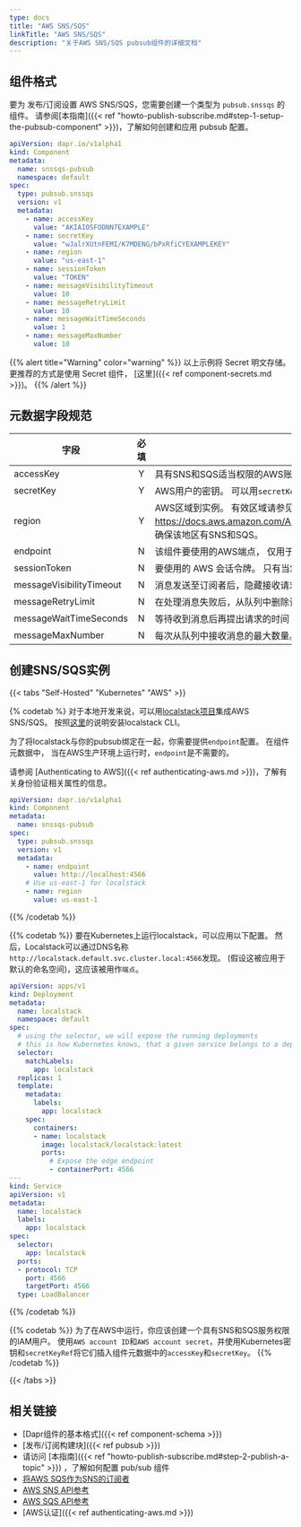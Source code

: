 ```yaml
---
type: docs
title: "AWS SNS/SQS"
linkTitle: "AWS SNS/SQS"
description: "关于AWS SNS/SQS pubsub组件的详细文档"
---
```


## 组件格式
要为 发布/订阅设置 AWS SNS/SQS，您需要创建一个类型为 `pubsub.snssqs` 的组件。 请参阅[本指南]({{< ref "howto-publish-subscribe.md#step-1-setup-the-pubsub-component" >}})，了解如何创建和应用 pubsub 配置。

```yaml
apiVersion: dapr.io/v1alpha1
kind: Component
metadata:
  name: snssqs-pubsub
  namespace: default
spec:
  type: pubsub.snssqs
  version: v1
  metadata:
    - name: accessKey
      value: "AKIAIOSFODNN7EXAMPLE"
    - name: secretKey
      value: "wJalrXUtnFEMI/K7MDENG/bPxRfiCYEXAMPLEKEY"
    - name: region
      value: "us-east-1"
    - name: sessionToken
      value: "TOKEN"
    - name: messageVisibilityTimeout
      value: 10
    - name: messageRetryLimit
      value: 10      
    - name: messageWaitTimeSeconds
      value: 1
    - name: messageMaxNumber
      value: 10 
```

{{% alert title="Warning" color="warning" %}}
以上示例将 Secret 明文存储。 更推荐的方式是使用 Secret 组件， [这里]({{< ref component-secrets.md >}})。
{{% /alert %}}

## 元数据字段规范

| 字段                       | 必填 | 详情                                                                                                                                    | 示例                                           |
| ------------------------ |:--:| ------------------------------------------------------------------------------------------------------------------------------------- | -------------------------------------------- |
| accessKey                | Y  | 具有SNS和SQS适当权限的AWS账户的ID。 可以用`secretKeyRef`来引用密钥。                                                                                       | `"AKIAIOSFODNN7EXAMPLE"`                     |
| secretKey                | Y  | AWS用户的密钥。 可以用`secretKeyRef`来引用密钥。                                                                                                     | `"wJalrXUtnFEMI/K7MDENG/bPxRfiCYEXAMPLEKEY"` |
| region                   | Y  | AWS区域到实例。 有效区域请参见本页面：https://docs.aws.amazon.com/AmazonRDS/latest/UserGuide/Concepts.RegionsAndAvailabilityZones.html。 确保该地区有SNS和SQS。 | `"us-east-1"`                                |
| endpoint                 | N  | 该组件要使用的AWS端点， 仅用于本地开发。 当对生产环境的AWS，`endpoint`是不需要的。                                                                                    | `"http://localhost:4566"`                    |
| sessionToken             | N  | 要使用的 AWS 会话令牌。  只有当您使用临时安全凭证时才需要会话令牌。                                                                                                 | `"TOKEN"`                                    |
| messageVisibilityTimeout | N  | 消息发送至订阅者后，隐藏接收请求的时间，以秒为单位。 默认值：`10`                                                                                                   | `10`                                         |
| messageRetryLimit        | N  | 在处理消息失败后，从队列中删除该消息之前，重新发送消息的次数。 Default: `10`                                                                                         | `10`                                         |
| messageWaitTimeSeconds   | N  | 等待收到消息后再提出请求的时间 默认值：`1`                                                                                                               | `1`                                          |
| messageMaxNumber         | N  | 每次从队列中接收消息的最大数量。 默认值：`10`，最大值：`10`                                                                                                    | `10`                                         |

## 创建SNS/SQS实例

{{< tabs "Self-Hosted" "Kubernetes" "AWS" >}}

{% codetab %}
对于本地开发来说，可以用[localstack项目](https://github.com/localstack/localstack)集成AWS SNS/SQS。 按照[这里](https://github.com/localstack/localstack#installing)的说明安装localstack CLI。

为了将localstack与你的pubsub绑定在一起，你需要提供`endpoint`配置。 在组件元数据中， 当在AWS生产环境上运行时，`endpoint`是不需要的。

请参阅 [Authenticating to AWS]({{< ref authenticating-aws.md >}})，了解有关身份验证相关属性的信息。

```yaml
apiVersion: dapr.io/v1alpha1
kind: Component
metadata:
  name: snssqs-pubsub
spec:
  type: pubsub.snssqs
  version: v1
  metadata:
    - name: endpoint
      value: http://localhost:4566
    # Use us-east-1 for localstack
    - name: region
      value: us-east-1
```
{{% /codetab %}}

{{% codetab %}}
要在Kubernetes上运行localstack，可以应用以下配置。 然后，Localstack可以通过DNS名称`http://localstack.default.svc.cluster.local:4566`发现。 (假设这被应用于默认的命名空间)，这应该被用作`端点`。
```yaml
apiVersion: apps/v1
kind: Deployment
metadata:
  name: localstack
  namespace: default
spec:
  # using the selector, we will expose the running deployments
  # this is how Kubernetes knows, that a given service belongs to a deployment
  selector:
    matchLabels:
      app: localstack
  replicas: 1
  template:
    metadata:
      labels:
        app: localstack
    spec:
      containers:
      - name: localstack
        image: localstack/localstack:latest
        ports:
          # Expose the edge endpoint
          - containerPort: 4566
---
kind: Service
apiVersion: v1
metadata:
  name: localstack
  labels:
    app: localstack
spec:
  selector:
    app: localstack
  ports:
  - protocol: TCP
    port: 4566
    targetPort: 4566
  type: LoadBalancer

```
{{% /codetab %}}

{{% codetab %}}
为了在AWS中运行，你应该创建一个具有SNS和SQS服务权限的IAM用户。 使用`AWS account ID`和`AWS account secret`，并使用Kubernetes密钥和`secretKeyRef`将它们插入组件元数据中的`accessKey`和`secretKey`。
{{% /codetab %}}

{{< /tabs >}}

## 相关链接
- [Dapr组件的基本格式]({{< ref component-schema >}})
- [发布/订阅构建块]({{< ref pubsub >}})
- 请访问 [本指南]({{< ref "howto-publish-subscribe.md#step-2-publish-a-topic" >}}) ，了解如何配置 pub/sub 组件
- [将AWS SQS作为SNS的订阅者](https://docs.aws.amazon.com/sns/latest/dg/sns-sqs-as-subscriber.html)
- [AWS SNS API参考](https://docs.aws.amazon.com/sns/latest/api/Welcome.html)
- [AWS SQS API参考](https://docs.aws.amazon.com/AWSSimpleQueueService/latest/APIReference/Welcome.html)
- [AWS认证]({{< ref authenticating-aws.md >}})
